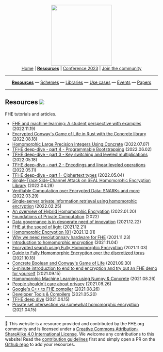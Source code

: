 <!-- Main header navigation -->
<p align="center">
  <img width="200" src="https://user-images.githubusercontent.com/5758427/180978488-db825482-5a58-4c7c-9589-c494a6f0be04.png"><br/>
  <a href="https://fhe-org.github.io">Home</a> | <a href="https://fhe-org.github.io/resources"><b>Resources</b></a> | <a href="https://fhe-org.github.io/conferences/conference-2023/home">Conference 2023</a> | <a href="https://fhe-org.github.io/community">Join the community</a>
</p>
<hr/>
<!-- /Main header navigation -->
<!-- Resource categories links -->
<p align="center">
  <a href="https://fhe-org.github.io/resources"><b>Resources</b></a>
  —
  <a href="https://fhe-org.github.io/resources/schemes">Schemes</a>
  —
  <a href="https://fhe-org.github.io/resources/libraries">Libraries</a>
  —
  <a href="https://fhe-org.github.io/resources/use-cases">Use cases</a>
  —
  <a href="https://fhe-org.github.io/resources/events">Events</a>
  —
  <a href="https://fhe-org.github.io/resources/papers">Papers</a>
</p>
<hr/>
<!-- /Resource categories links -->

## Resources [<img src="https://img.shields.io/badge/Github-edit%20this%20page-lightgrey">](https://github.com/FHE-org/fhe-org.github.io/blob/main/resources.md)

FHE tutorials and articles.

- [FHE and machine learning: A student perspective with examples](https://medium.com/optalysys/fhe-and-machine-learning-a-student-perspective-with-examples-88d70664a6cb) (2022.11.19)
- [Encrypted Conway's Game of Life in Rust with the Concrete library](https://www.zama.ai/post/the-game-of-life-rebooted-with-concrete-v0-2) (2022.08.18)
- [Homomorphic Large Precision Integers Using Concrete](https://fhe-org.github.io/meetups/homomorphic-Large-Precision-Integers-Using-Concrete) (2022.07.07)
- [TFHE deep-dive - part 4 - Programmable Bootstrapping](https://www.zama.ai/post/tfhe-deep-dive-part-4) (2022.06.02)
- [TFHE deep-dive - part 3 - Key switching and leveled multiplications](https://www.zama.ai/post/tfhe-deep-dive-part-3) (2022.05.18)
- [TFHE deep-dive - part 2 - Encodings and linear leveled operations](https://www.zama.ai/post/tfhe-deep-dive-part-2) (2022.05.11)
- [TFHE deep-dive - part 1- Ciphertext types](https://www.zama.ai/post/tfhe-deep-dive-part-1) (2022.05.04)
- [Single-Trace Side-Channel Attack on SEAL Homomorphic Encryption Library](https://fhe-org.github.io/meetups/single-trace-side-channel-attack-on-seal-homomorphic-encryption-library) (2022.04.28)
- [Verifiable Computation over Encrypted Data: SNARKs and more](https://fhe-org.github.io/meetups/verifiable-computation-over-encrypted-data-snarks-and-more) (2022.03.29)
- [Single-server private information retrieval using homomorphic encryption](https://fhe-org.github.io/meetups/single-server-private-information-retrieval-using-homomorphic-encryption) (2022.02.25)
- [An overview of Hybrid Homomorphic Encryption](https://fhe-org.github.io/meetups/an-overview-of-hybrid-homomorphic-encryption) (2022.01.20)
- [Foundations of Private Computation](https://courses.openmined.org/courses/foundations-of-private-computation) (2022)
- [Data governance is in desperate need of innovation](https://www.zama.ai/post/data-governance-is-in-desperate-need-of-innovation) (2021.12.22)
- [FHE at the speed of light](https://fhe-org.github.io/meetups/fhe-at-the-speed-of-light) (2021.12.21)
- [Homomorphic Encryption 101](https://www.zama.ai/post/homomorphic-encryption-101) (2021.12.01)
- [Why we need revolutionnary hardware for FHE](https://fhe-org.github.io/meetups/why-we-need-revolutionary-hardware-for-fhe) (2021.11.23)
- [Introduction to homomorphic encryption](https://fhe-org.github.io/meetups/introduction-to-fhe) (2021.11.04)
- [Encrypted search using Fully Homomorphic Encryption](https://medium.com/optalysys/encrypted-search-using-fully-homomorphic-encryption-4431e987ba40) (2021.11.03)
- [Guide to Fully Homomorphic Encryption over the discretized torus](https://ia.cr/2021/1402) (2021.10.18)
- [Concrete Boolean and Conway's Game of Life](https://medium.com/p/f2bcfd614131/) (2021.09.30)
- [6-minute introduction to end to end encryption and try out an FHE demo for yourself](https://6min.zama.ai/) (2021.09.15)
- [Homomorphic Machine Learning using Numpy & Concrete](https://fhe-org.github.io/meetups/running-numpy-programs-homomorphically) (2021.08.26)
- [People shouldn't care about privacy](https://github.com/FHE-org/fhe-org.github.io/blob/main) (2021.08.26)
- [Google's C++ to FHE compiler](https://fhe-org.github.io/meetups/google-c++-to-fhe-transpiler) (2021.08.26)
- [Developer Tools & Compilers](https://fhe-org.github.io/meetups/fhe-development-tools) (2021.05.20)
- [TFHE deep dive](https://fhe-org.github.io/meetups/tfhe-deep-dive) (2021.04.15)
- [Private set intersection via somewhat homomorphic encryption](https://fhe-org.github.io/meetups/private-set-intersection-via-somewhat-homomorphic-encryption) (2021.04.15)


<!--- Footer --->
<hr/>
💙 This website is a resource provided and contributed by the FHE.org community and is licensed under a <a rel="license" href="http://creativecommons.org/licenses/by-sa/4.0/">Creative Commons Attribution-ShareAlike 4.0 International License</a>. We welcome any contributions to this website! Read the <a href="https://fhe-org.github.io/contrib">contribution guidelines</a> first and simply open a PR on the <a href="https://github.com/fhe-org/fhe-org">Github repo</a> to add your resources.

